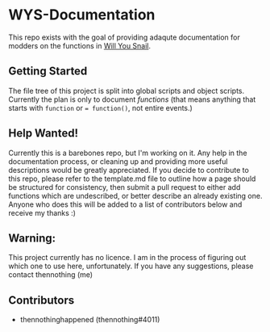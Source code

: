 # WYS-Documentation
 This repo exists with the goal of providing adaqute documentation for modders on the functions in [Will You Snail](https://store.steampowered.com/app/1115050/Will_You_Snail/).

## Getting Started
 The file tree of this project is split into global scripts and object scripts. Currently the plan is only to document *functions* (that means anything that starts with `function` or `= function()`, not entire events.)

## Help Wanted!
 Currently this is a barebones repo, but I'm working on it.
 Any help in the documentation process, or cleaning up and providing more useful descriptions would be greatly appreciated.
 If you decide to contribute to this repo, please refer to the template.md file to outline how a page should be structured for consistency, then submit a pull request to either add functions which are undescribed, or better describe an already existing one. Anyone who does this will be added to a list of contributors below and receive my thanks :)

## Warning:
 This project currently has no licence. I am in the process of figuring out which one to use here, unfortunately. If you have any suggestions, please contact thennothing (me)

## Contributors
 - thennothinghappened (thennothing#4011)
